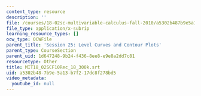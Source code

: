 ```yaml
---
content_type: resource
description: ''
file: /courses/18-02sc-multivariable-calculus-fall-2010/a5302b487b9e5a13b7f217dc8f278bd5_MIT18_02SCF10Rec_18_300k.vtt
file_type: application/x-subrip
learning_resource_types: []
ocw_type: OCWFile
parent_title: 'Session 25: Level Curves and Contour Plots'
parent_type: CourseSection
parent_uid: 1d647248-9b24-f436-8ee8-e9e8a2dd7c81
resourcetype: Other
title: MIT18_02SCF10Rec_18_300k.srt
uid: a5302b48-7b9e-5a13-b7f2-17dc8f278bd5
video_metadata:
  youtube_id: null
---
```

